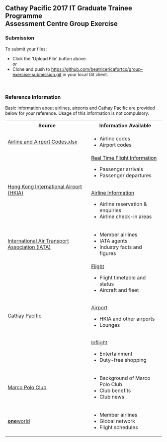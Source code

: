 ## Cathay Pacific 2017 IT Graduate Trainee Programme <br/>Assessment Centre Group Exercise


### Submission
To submit your files:
- Click the 'Upload File' button above.
<br/>*or* 
- Clone and push to https://github.com/beatricericafortcx/group-exercise-submission.git in your local Git client.

<br/>

### Reference Information
Basic information about airlines, airports and Cathay Pacific are provided below for your reference. Usage of this information is not compulsory.
<table>
  <tbody>
    <!-- Row -->
    <tr>
      <th>Source</th>
      <th>Information Available</th>
    </tr>
    <!-- Row -->
    <tr>
    <td><a href='https://github.com/beatricericafortcx/group-exercise-submission/raw/master/Airline%20and%20Airport%20Codes.xlsx'>Airline and Airport Codes.xlsx</a></td>
      <td>
        <ul>
          <li>Airline codes</li>
          <li>Airport codes</li>
        </ul>
      </td>
    </tr>
    <!-- Row -->
    <tr>
    <td><a href='http://www.hongkongairport.com/'>Hong Kong International Airport (HKIA)</a></td>
      <td>
      <a href='http://www.hongkongairport.com/flightinfo/eng/chkfltarr.html'>Real Time Flight Information</a>
        <ul>
          <li>Passenger arrivals</li>
          <li>Passenger departures</li>
        </ul>
        <br/>
        <a href='http://www.hongkongairport.com/eng/flight/airline-information/enquiry.html'>Airline Information</a>
        <ul>
          <li>Airline reservation &AMP; enquiries</li>
          <li>Airline check-in areas</li>
        </ul>
      </td>
    </tr>
    <!-- Row -->
    <tr>
    <td><a href='http://www.iata.org'>International Air Transport Association (IATA)</a></td>
      <td>
        <ul>
          <li>Member airlines</li>
          <li>IATA agents</li>
          <li>Industry facts and figures</li>
        </ul>
      </td>
    </tr>
    <!-- Row -->
    <tr>
    <td><a href='http://www.cathaypacific.com'>Cathay Pacific</a></td>
      <td>
        <a href='http://www.cathaypacific.com/cx/en_HK/travel-information/flight.html'>Flight</a>
        <ul>
          <li>Flight timetable and status</li>
          <li>Aircraft and fleet</li>
        </ul>
        <br/>
        <a href='http://www.cathaypacific.com/cx/en_HK/travel-information/airport.html'>Airport</a>
        <ul>
          <li>HKIA and other airports</li>
          <li>Lounges</li>
        </ul>
        <br/>
        <a href='http://www.cathaypacific.com/cx/en_HK/travel-information/inflight.html'>Inflight</a>
        <ul>
          <li>Entertainment</li>
          <li>Duty-free shopping</li>
        </ul>
      </td>
    </tr>  
     <!-- Row -->
    <tr>
    <td><a href='https://www.cathaypacific.com/cx/en_HK/frequent-flyers/about-the-club/introduction.html'>Marco Polo Club</a></td>
      <td>
        <ul>
          <li>Background of Marco Polo Club</li>
          <li>Club benefits</li>
          <li>Club news</li>
        </ul>
      </td>
    </tr>
    <!-- Row -->
    <tr>
    <td><a href='https://www.oneworld.com/member-airlines/overview'><b>one</b>world</a></td>
      <td>
        <ul>
          <li>Member airlines</li>
          <li>Global network</li>
          <li>Flight schedules</li>
        </ul>
      </td>
    </tr>
  </tbody>
</table>
